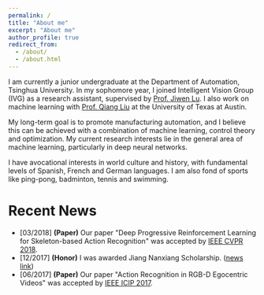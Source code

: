 ```yaml
---
permalink: /
title: "About me"
excerpt: "About me"
author_profile: true
redirect_from: 
  - /about/
  - /about.html
---
```


I am currently a junior undergraduate at the Department of Automation, Tsinghua University. In my sophomore year, I joined Intelligent Vision Group (IVG) as a research assistant, supervised by [Prof. Jiwen Lu](http://ivg.au.tsinghua.edu.cn/Jiwen_Lu/). I also work on machine learning with [Prof. Qiang Liu](https://www.cs.utexas.edu/~lqiang/) at the University of Texas at Austin.  

My long-term goal is to promote manufacturing automation, and I believe this can be achieved with a combination of machine learning, control theory and optimization. My current research interests lie in the general area of machine learning, particularly in deep neural networks.  

I have avocational interests in world culture and history, with fundamental levels of Spanish, French and German languages. I am also fond of sports like ping-pong, badminton, tennis and swimming.

Recent News
======

* [03/2018] **(Paper)** Our paper "Deep Progressive Reinforcement Learning for Skeleton-based Action Recognition" was accepted by [IEEE CVPR 2018](http://cvpr2018.thecvf.com/).
* [12/2017] **(Honor)** I was awarded Jiang Nanxiang Scholarship. ([news link](http://goglobal.tsinghua.edu.cn/news/news.en/h8yYsMqcb))
* [06/2017] **(Paper)** Our paper "Action Recognition in RGB-D Egocentric Videos" was accepted by [IEEE ICIP 2017](http://2017.ieeeicip.org/).


